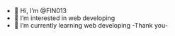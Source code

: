 - 👋 Hi, I’m @FIN013
- 👀 I’m interested in web developing
- 🌱 I’m currently learning web developing
          -Thank you-

<!---
FIN013/FIN013 is a ✨ special ✨ repository because its `README.md` (this file) appears on your GitHub profile.
You can click the Preview link to take a look at your changes.
--->
